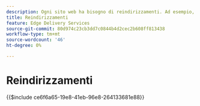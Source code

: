 ```yaml
---
description: Ogni sito web ha bisogno di reindirizzamenti. Ad esempio, se riposizioni o elimini il contenuto, vuoi che gli utenti possano comunque trovarlo o trovarlo come alternativa migliore. Per ulteriori informazioni sull’eliminazione di contenuti, consulta il documento Authoring e pubblicazione dei contenuti.
title: Reindirizzamenti
feature: Edge Delivery Services
source-git-commit: 80d974c23cb3dd7c0844b4d2cec2b608ff813438
workflow-type: tm+mt
source-wordcount: '46'
ht-degree: 0%

---
```


# Reindirizzamenti

{{$include ce6f6a65-19e8-41eb-96e8-264133681e88}}